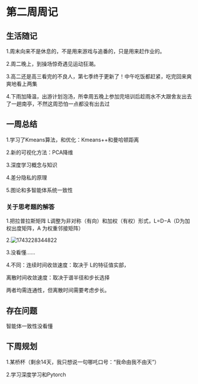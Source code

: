 # 第二周周记

## 生活随记

1.周末向来不是休息的，不是用来游戏与追番的，只是用来赶作业的。

2.周二晚上，到操场惊奇遇见运动狂潮。

3.高二还是高三看完的不良人，第七季终于更新了！中午吃饭都赶紧，吃完回来爽爽地看上两集

4.下雨加降温，出游计划泡汤，所幸周五晚上参加完培训后趁雨水不大跟舍友出去了一趟南亭，不然这周恐怕一点都没有出去过

## 一周总结

1.学习了Kmeans算法，和优化：Kmeans++和曼哈顿距离

2.新的可视化方法：PCA降维

3.深度学习概念与知识

4.差分隐私的原理

5.图论和多智能体系统一致性

### 关于思考题的解答

1.把拉普拉斯矩阵 L调整为非对称（有向）和加权（有权）形式，L=D−A（D为加权出度矩阵，A 为权重邻接矩阵）

2.![1743228344822](https://radiantheart.oss-cn-guangzhou.aliyuncs.com/myimage/20250329140550416.png)

3.没看懂......

4.不同：连续时间收敛速度：取决于 L的特征值实部，

离散时间收敛速度：取决于谱半径和步长选择



两者均需连通性，但离散时间需要考虑步长。

## 存在问题

智能体一致性没看懂

## 下周规划

1.某桥杯（剩余14天，我只想说一句哪吒口号：“我命由我不由天”）

2.学习深度学习和Pytorch